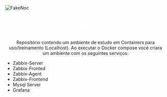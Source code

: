 ![FakeNoc](http://brewminate.com/wp-content/uploads/2017/12/122917-36-Surveillance-NSA-Privacy.jpg)

<h1 style="color:white;font-style:bold;" align="center"><strong>
FAKENOC
</strong>
</h1>

<p align="center">Repositório contendo um ambiente de estudo em Containers para uso/treinamento (Localhost).
Ao executar o Docker compose você criara um ambiente com os seguintes serviços:</p>


- Zabbix-Server
- Zabbix-Fronted
- Zabbix-Agent
- Zabbix-Frontend
- Mysql Server
- Grafana

</hr>
